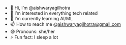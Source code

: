 - 👋 Hi, I’m @aishwaryagilhotra
- 👀 I’m interested in everything tech related
- 🌱 I’m currently learning AI/ML
- 📫 How to reach me @aishwaryagilhotra@gmail.com
- 😄 Pronouns: she/her
- ⚡ Fun fact: I sleep a lot

<!---
aishwaryagilhotra/aishwaryagilhotra is a ✨ special ✨ repository because its `README.md` (this file) appears on your GitHub profile.
You can click the Preview link to take a look at your changes.
--->
